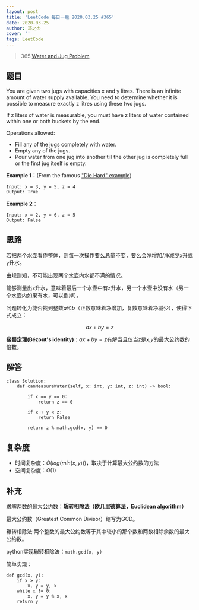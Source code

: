 ```yaml
---
layout: post
title: 'LeetCode 每日一题 2020.03.25 #365'
date: 2020-03-25
author: 郑之杰
cover: ''
tags: LeetCode
---
```


> 365.[Water and Jug Problem](https://leetcode-cn.com/problems/coin-change/)

## 题目
You are given two jugs with capacities x and y litres. There is an infinite amount of water supply available. You need to determine whether it is possible to measure exactly z litres using these two jugs.

If z liters of water is measurable, you must have z liters of water contained within one or both buckets by the end.

Operations allowed:
- Fill any of the jugs completely with water.
- Empty any of the jugs.
- Pour water from one jug into another till the other jug is completely full or the first jug itself is empty.

**Example 1：**(From the famous ["Die Hard" example](https://www.youtube.com/watch?v=BVtQNK_ZUJg))

```
Input: x = 3, y = 5, z = 4
Output: True
```

**Example 2：**

```
Input: x = 2, y = 6, z = 5
Output: False
```

## 思路
若把两个水壶看作整体，则每一次操作要么总量不变，要么会净增加/净减少x升或y升水。

由规则知，不可能出现两个水壶内水都不满的情况。

能够测量出z升水，意味着最后一个水壶中有z升水，另一个水壶中没有水（另一个水壶内如果有水，可以倒掉）。

问题转化为能否找到整数$a$和$b$（正数意味着净增加，复数意味着净减少），使得下式成立：

$$ ax + by = z $$

**裴蜀定理(Bézout's identity)**：$ax+by=z$有解当且仅当$z$是$x$,$y$的最大公约数的倍数。

## 解答
```
class Solution:
    def canMeasureWater(self, x: int, y: int, z: int) -> bool:
        
        if x == y == 0:
            return z == 0

        if x + y < z:
            return False

        return z % math.gcd(x, y) == 0
```

## 复杂度
- 时间复杂度：$O(log(min(x, y)))$，取决于计算最大公约数的方法
- 空间复杂度：$O(1)$

## 补充
求解两数的最大公约数：**辗转相除法（欧几里德算法，Euclidean algorithm）**

最大公约数（Greatest Common Divisor）缩写为GCD。

辗转相除法:两个整数的最大公约数等于其中较小的那个数和两数相除余数的最大公约数。

python实现辗转相除法：```math.gcd(x, y)```

简单实现：

```
def gcd(x, y):
    if x > y:
        x, y = y, x
    while x != 0:
        x, y = y % x, x
    return y
```